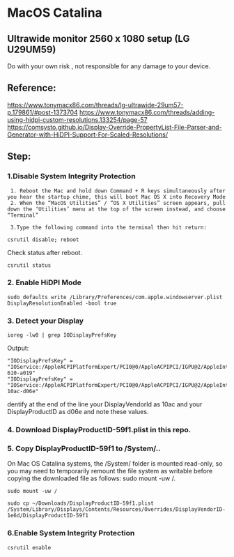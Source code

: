 # MacOS Catalina 
##              Ultrawide monitor 2560 x 1080 setup (LG U29UM59)

Do with your own risk , not responsible for any damage to your device.

## Reference:

https://www.tonymacx86.com/threads/lg-ultrawide-29um57-p.179861/#post-1373704
https://www.tonymacx86.com/threads/adding-using-hidpi-custom-resolutions.133254/page-57
https://comsysto.github.io/Display-Override-PropertyList-File-Parser-and-Generator-with-HiDPI-Support-For-Scaled-Resolutions/


## Step:


### 1.Disable System Integrity Protection

     1. Reboot the Mac and hold down Command + R keys simultaneously after you hear the startup chime, this will boot Mac OS X into Recovery Mode
     2. When the “MacOS Utilities” / “OS X Utilities” screen appears, pull down the ‘Utilities’ menu at the top of the screen instead, and choose “Terminal”

     3.Type the following command into the terminal then hit return:

```
csrutil disable; reboot
```
Check status after reboot.

```
csrutil status

```

### 2. Enable HiDPI Mode
```
sudo defaults write /Library/Preferences/com.apple.windowserver.plist DisplayResolutionEnabled -bool true
```

### 3. Detect your Display
```
ioreg -lw0 | grep IODisplayPrefsKey
```

Output:
```
"IODisplayPrefsKey" = "IOService:/AppleACPIPlatformExpert/PCI0@0/AppleACPIPCI/IGPU@2/AppleIntelFramebuffer@0/display0/AppleBacklightDisplay-610-a019"
"IODisplayPrefsKey" = "IOService:/AppleACPIPlatformExpert/PCI0@0/AppleACPIPCI/IGPU@2/AppleIntelFramebuffer@2/display0/AppleDisplay-10ac-d06e"
```
dentify at the end of the line your DisplayVendorId as 10ac and your DisplayProductID as d06e and note these values. 


### 4. Download DisplayProductID-59f1.plist in this repo.


### 5. Copy DisplayProductID-59f1 to /System/.. 

On Mac OS Catalina systems, the /System/ folder is mounted read-only, so you may need to temporarily remount the file system as writable before copying the downloaded file as follows: sudo mount -uw /.
```
sudo mount -uw /
```
```
sudo cp ~/Downloads/DisplayProductID-59f1.plist /System/Library/Displays/Contents/Resources/Overrides/DisplayVendorID-1e6d/DisplayProductID-59f1
```

### 6.Enable System Integrity Protection

```
csrutil enable

```
